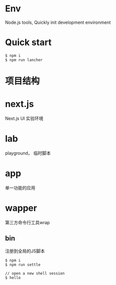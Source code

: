 # Env   
Node.js tools, Quickly init development environment

# Quick start

```shell
$ npm i
$ npm run lancher
```

# 项目结构

# next.js 
Next.js UI 实验环境

# lab
playground， 临时脚本

# app
单一功能的应用

# wapper
第三方命令行工具wrap

## bin

注册到全局的JS脚本

```shell
$ npm i
$ npm run settle

// open a new shell session
$ hello
```

